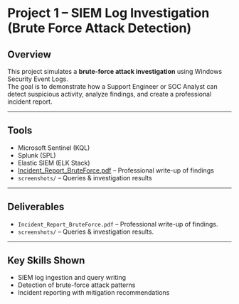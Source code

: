 # Project 1 – SIEM Log Investigation (Brute Force Attack Detection)

## Overview
This project simulates a **brute-force attack investigation** using Windows Security Event Logs.  
The goal is to demonstrate how a Support Engineer or SOC Analyst can detect suspicious activity, analyze findings, and create a professional incident report.  

---

## Tools
- Microsoft Sentinel (KQL)  
- Splunk (SPL)  
- Elastic SIEM (ELK Stack)  
- [Incident_Report_BruteForce.pdf](./Incident_Report_BruteForce.pdf) – Professional write-up of findings
- `screenshots/` – Queries & investigation results

---

## Deliverables
- `Incident_Report_BruteForce.pdf` – Professional write-up of findings.  
- `screenshots/` – Queries & investigation results.  

---

## Key Skills Shown
- SIEM log ingestion and query writing  
- Detection of brute-force attack patterns  
- Incident reporting with mitigation recommendations  
